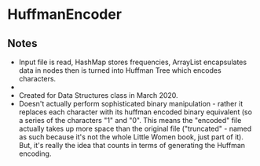 # HuffmanEncoder
<h2> Notes </h2>
<ul>
  <li> Input file is read, HashMap stores frequencies, ArrayList encapsulates data in nodes then is turned into Huffman Tree which encodes characters. <li>
  <li> Created for Data Structures class in March 2020. </li>
  <li> Doesn't actually perform sophisticated binary manipulation - rather it replaces each character with its huffman encoded binary equivalent (so a series of the characters "1" and "0". This means the "encoded" file actually takes up more space than the original file ("truncated" - named as such because it's not the whole Little Women book, just part of it). But, it's really the idea that counts in terms of generating the Huffman encoding. </li>
</ul>
